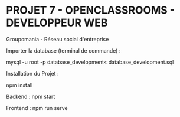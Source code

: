 # PROJET 7 - OPENCLASSROOMS - DEVELOPPEUR WEB

Groupomania - Réseau social d'entreprise

Importer la database (terminal de commande) :

mysql -u root -p database_development< database_development.sql


Installation du Projet :

npm install

Backend : npm start

Frontend : npm run serve
